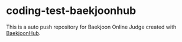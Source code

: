 # coding-test-baekjoonhub
This is a auto push repository for Baekjoon Online Judge created with [BaekjoonHub](https://github.com/BaekjoonHub/BaekjoonHub).
